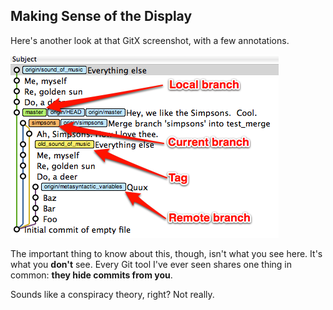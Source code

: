 ## Making Sense of the Display ##

Here's another look at that GitX screenshot, with a few annotations.

![If you want a dummy repo to play around with, clone this one.](gitx-visualization-annotated.png)

The important thing to know about this, though, isn't what you see here. It's what you **don't** see. Every Git tool I've ever seen shares one thing in common: **they hide commits from you**.

Sounds like a conspiracy theory, right? Not really.
